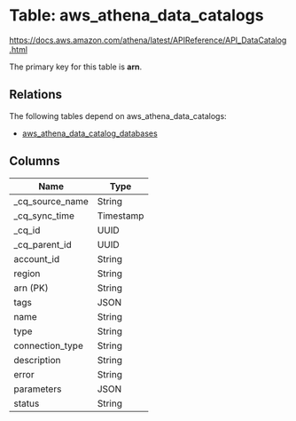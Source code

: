 # Table: aws_athena_data_catalogs

https://docs.aws.amazon.com/athena/latest/APIReference/API_DataCatalog.html

The primary key for this table is **arn**.

## Relations

The following tables depend on aws_athena_data_catalogs:
  - [aws_athena_data_catalog_databases](aws_athena_data_catalog_databases.md)

## Columns
| Name          | Type          |
| ------------- | ------------- |
|_cq_source_name|String|
|_cq_sync_time|Timestamp|
|_cq_id|UUID|
|_cq_parent_id|UUID|
|account_id|String|
|region|String|
|arn (PK)|String|
|tags|JSON|
|name|String|
|type|String|
|connection_type|String|
|description|String|
|error|String|
|parameters|JSON|
|status|String|